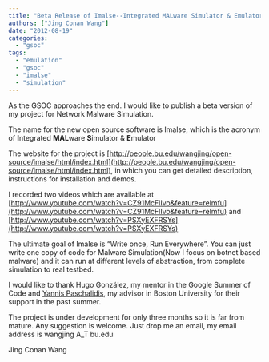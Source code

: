 ```yaml
---
title: "Beta Release of Imalse--Integrated MALware Simulator & Emulator!"
authors: ["Jing Conan Wang"]
date: "2012-08-19"
categories: 
  - "gsoc"
tags: 
  - "emulation"
  - "gsoc"
  - "imalse"
  - "simulation"
---
```


As the GSOC approaches the end. I would like to publish a beta version of my project for Network Malware Simulation.

The name for the new open source software is Imalse, which is the acronym of **I**ntegrated **MAL**ware **S**imulator & **E**mulator

The website for the project is [http://people.bu.edu/wangjing/open-source/imalse/html/index.html](http://people.bu.edu/wangjing/open-source/imalse/html/index.html), in which you can get detailed description, instructions for installation and demos.

I recorded two videos which are available at [http://www.youtube.com/watch?v=CZ91McFlIvo&feature=relmfu](http://www.youtube.com/watch?v=CZ91McFlIvo&feature=relmfu) and [http://www.youtube.com/watch?v=PSXyEXFRSYs](http://www.youtube.com/watch?v=PSXyEXFRSYs)

The ultimate goal of Imalse is “Write once, Run Everywhere”. You can just write one copy of code for Malware Simulation(Now I focus on botnet based malware) and it can run at different levels of abstraction, from complete simulation to real testbed.

I would like to thank Hugo González, my mentor in the Google Summer of Code and [Yannis Paschalidis](http://ionia.bu.edu/), my advisor in Boston University for their support in the past summer.

The project is under development for only three months so it is far from mature. Any suggestion is welcome. Just drop me an email, my email address is wangjing A\_T bu.edu

Jing Conan Wang
